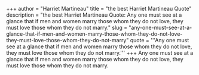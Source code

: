 +++
author = "Harriet Martineau"
title = "the best Harriet Martineau Quote"
description = "the best Harriet Martineau Quote: Any one must see at a glance that if men and women marry those whom they do not love, they must love those whom they do not marry."
slug = "any-one-must-see-at-a-glance-that-if-men-and-women-marry-those-whom-they-do-not-love-they-must-love-those-whom-they-do-not-marry"
quote = '''Any one must see at a glance that if men and women marry those whom they do not love, they must love those whom they do not marry.'''
+++
Any one must see at a glance that if men and women marry those whom they do not love, they must love those whom they do not marry.
